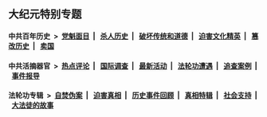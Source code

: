 ## 大纪元特别专题

#### 中共百年历史 &nbsp;>&nbsp; [党魁面目](indexes/nf1176107/README.md?11250430) &nbsp;| &nbsp; [杀人历史](indexes/nf1176106/README.md?11250430) &nbsp;| &nbsp; [破坏传统和道德](indexes/nf1176106/README.md?11250430) &nbsp;| &nbsp; [迫害文化精英](indexes/nf1176111/README.md?11250430) &nbsp;| &nbsp; [篡改历史](indexes/nf1176115/README.md?11250430) &nbsp;| &nbsp; [卖国](indexes/nf1176117/README.md?11250430) 

#### 中共活摘器官 &nbsp;>&nbsp; [热点评论](indexes/nf5879/README.md?11250430) &nbsp;| &nbsp; [国际调查](indexes/nf5947/README.md?11250430) &nbsp;| &nbsp; [最新活动](indexes/nf5883/README.md?11250430) &nbsp;| &nbsp; [法轮功遭遇](indexes/nf5881/README.md?11250430) &nbsp;| &nbsp; [追查案例](indexes/nf5880/README.md?11250430) &nbsp;| &nbsp; [事件报导](indexes/nf5877/README.md?11250430) 

#### 法轮功专辑 &nbsp;>&nbsp; [自焚伪案](indexes/nf5562/README.md?11250430) &nbsp;| &nbsp; [迫害真相](indexes/nf4379/README.md?11250430) &nbsp;| &nbsp; [历史事件回顾](indexes/nf5793/README.md?11250430) &nbsp;| &nbsp; [真相特辑](indexes/nf4389/README.md?11250430) &nbsp;| &nbsp; [社会支持](indexes/nf4386/README.md?11250430) &nbsp;| &nbsp; [大法徒的故事](indexes/nf1147481/README.md?11250430) 


